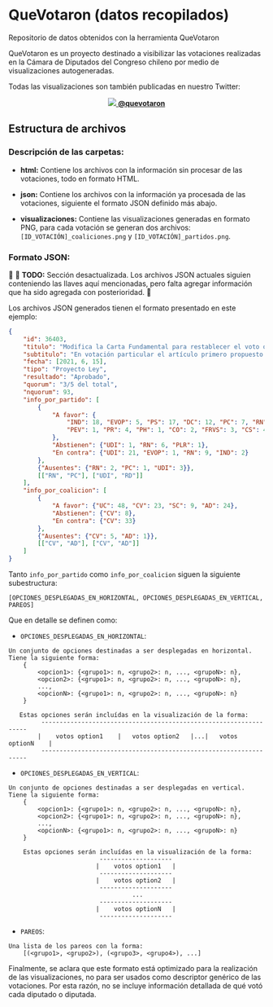 # QueVotaron (datos recopilados)
Repositorio de datos obtenidos con la herramienta QueVotaron

QueVotaron es un proyecto destinado a visibilizar las votaciones realizadas en la Cámara de Diputados del Congreso chileno por medio de visualizaciones autogeneradas.

Todas las visualizaciones son también publicadas en nuestro Twitter:
<p align="center">
    <a href="https://twitter.com/quevotaron"><img src="https://imgur.com/hIXMqsE.png"> <b>@quevotaron</b></a>
</p>

## Estructura de archivos

### Descripción de las carpetas:

- **html:** Contiene los archivos con la información sin procesar de las votaciones, todo en formato HTML.

- **json:** Contiene los archivos con la información ya procesada de las votaciones, siguiente el formato JSON definido más abajo.
  
- **visualizaciones:** Contiene las visualizaciones generadas en formato PNG, para cada votación se generan dos archivos: `[ID_VOTACIÓN]_coaliciones.png` y `[ID_VOTACIÓN]_partidos.png`.


### Formato JSON:

🚧  🚨 **TODO:** Sección desactualizada. Los archivos JSON actuales siguien conteniendo las llaves aquí mencionadas, pero falta agregar información que ha sido agregada con posterioridad. 🚧 

Los archivos JSON generados tienen el formato presentado en este ejemplo:

```json
{
    "id": 36403,
    "titulo": "Modifica la Carta Fundamental para restablecer el voto obligatorio en las elecciones populares",
    "subtitulo": "En votación particular el artículo primero propuesto por la Comisión de Gobierno",
    "fecha": [2021, 6, 15],
    "tipo": "Proyecto Ley",
    "resultado": "Aprobado",
    "quorum": "3/5 del total",
    "nquorum": 93,
    "info_por_partido": [
        {
            "A favor": {
                "IND": 18, "EVOP": 5, "PS": 17, "DC": 12, "PC": 7, "RN": 16, "PL": 2, "RD": 5, "PPD": 7,
                "PEV": 1, "PR": 4, "PH": 1, "CO": 2, "FRVS": 3, "CS": 4
            },
            "Abstienen": {"UDI": 1, "RN": 6, "PLR": 1},
            "En contra": {"UDI": 21, "EVOP": 1, "RN": 9, "IND": 2}
        },
        {"Ausentes": {"RN": 2, "PC": 1, "UDI": 3}},
        [["RN", "PC"], ["UDI", "RD"]]
    ],
    "info_por_coalicion": [
        {
            "A favor": {"UC": 48, "CV": 23, "SC": 9, "AD": 24}, 
            "Abstienen": {"CV": 8},
            "En contra": {"CV": 33}
        },
        {"Ausentes": {"CV": 5, "AD": 1}},
        [["CV", "AD"], ["CV", "AD"]]
    ]
}
```

Tanto `info_por_partido` como `info_por_coalicion` siguen la siguiente subestructura:
```
[OPCIONES_DESPLEGADAS_EN_HORIZONTAL, OPCIONES_DESPLEGADAS_EN_VERTICAL, PAREOS]
```

Que en detalle se definen como:

- `OPCIONES_DESPLEGADAS_EN_HORIZONTAL`:
```
Un conjunto de opciones destinadas a ser desplegadas en horizontal. Tiene la siguiente forma:
    {
        <opcion1>: {<grupo1>: n, <grupo2>: n, ..., <grupoN>: n},
        <opcion2>: {<grupo1>: n, <grupo2>: n, ..., <grupoN>: n},
        ...,
        <opcionN>: {<grupo1>: n, <grupo2>: n, ..., <grupoN>: n}
    }
   
   Estas opciones serán incluídas en la visualización de la forma:
         ------------------------------------------------------------------
        |    votos option1    |   votos option2   |...|   votos optionN    |
         ------------------------------------------------------------------
```

- `OPCIONES_DESPLEGADAS_EN_VERTICAL`:
```
Un conjunto de opciones destinadas a ser desplegadas en vertical. Tiene la siguiente forma:
    {
        <opcion1>: {<grupo1>: n, <grupo2>: n, ..., <grupoN>: n},
        <opcion2>: {<grupo1>: n, <grupo2>: n, ..., <grupoN>: n},
        ...,
        <opcionN>: {<grupo1>: n, <grupo2>: n, ..., <grupoN>: n}
    }
    
    Estas opciones serán incluídas en la visualización de la forma:
                         --------------------
                        |    votos option1   |
                         --------------------
                        |    votos option2   |
                         --------------------
                                  ...
                         --------------------
                        |    votos optionN   |
                         --------------------
```

- `PAREOS`:
```
Una lista de los pareos con la forma:
    [(<grupo1>, <grupo2>), (<grupo3>, <grupo4>), ...]
```


Finalmente, se aclara que este formato está optimizado para la realización de las visualizaciones, no para ser usados como descriptor genérico de las votaciones. Por esta razón, no se incluye información detallada de qué votó cada diputado o diputada.
